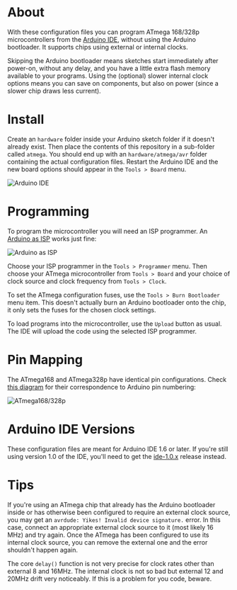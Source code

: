 About
=====

With these configuration files you can program ATmega 168/328p microcontrollers from the [Arduino IDE](http://arduino.cc), without using the Arduino bootloader. It supports chips using external or internal clocks.

Skipping the Arduino bootloader means sketches start immediately after power-on, without any delay, and you have a little extra flash memory available to your programs. Using the (optional) slower internal clock options means you can save on components, but also on power (since a slower chip draws less current).

Install
=======

Create an `hardware` folder inside your Arduino sketch folder if it doesn't already exist. Then place the contents of this repository in a sub-folder called `atmega`. You should end up with an `hardware/atmega/avr` folder containing the actual configuration files. Restart the Arduino IDE and the new board options should appear in the `Tools > Board` menu.

![Arduino IDE](http://cloud.carlos-rodrigues.com/projects/atmega/screenshot-01.png)

Programming
===========

To program the microcontroller you will need an ISP programmer. An [Arduino as ISP](http://arduino.cc/en/Tutorial/ArduinoISP) works just fine:

![Arduino as ISP](http://arduino.cc/en/uploads/Tutorial/SimpleBreadboardAVR.png)

Choose your ISP programmer in the `Tools > Programmer` menu. Then choose your ATmega microcontroller from `Tools > Board` and your choice of clock source and clock frequency from `Tools > Clock`.

To set the ATmega configuration fuses, use the `Tools > Burn Bootloader` menu item. This doesn't actually burn an Arduino bootloader onto the chip, it only sets the fuses for the chosen clock settings.

To load programs into the microcontroller, use the `Upload` button as usual. The IDE will upload the code using the selected ISP programmer.

Pin Mapping
===========

The ATmega168 and ATmega328p have identical pin configurations. Check [this diagram](http://arduino.cc/en/Hacking/PinMapping168) for their correspondence to Arduino pin numbering:

![ATmega168/328p](http://arduino.cc/en/uploads/Hacking/Atmega168PinMap2.png)


Arduino IDE Versions
====================

These configuration files are meant for Arduino IDE 1.6 or later. If you're still using version 1.0 of the IDE, you'll need to get the [ide-1.0.x](https://github.com/carlosefr/atmega/releases/tag/ide-1.0.x) release instead.

Tips
====

If you're using an ATmega chip that already has the Arduino bootloader inside or has otherwise been configured to require an external clock source, you may get an `avrdude: Yikes! Invalid device signature.` error. In this case, connect an appropriate external clock source to it (most likely 16 MHz) and try again. Once the ATmega has been configured to use its internal clock source, you can remove the external one and the error shouldn't happen again.

The core `delay()` function is not very precise for clock rates other than external 8 and 16MHz. The internal clock is not so bad but external 12 and 20MHz drift very noticeably. If this is a problem for you code, beware.
